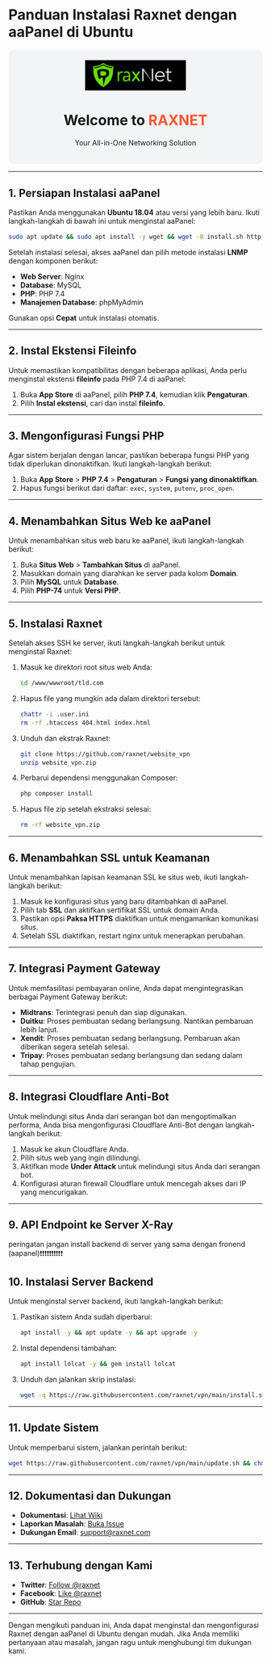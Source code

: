 
# Panduan Instalasi Raxnet dengan aaPanel di Ubuntu

<div align="center" style="padding: 20px; background-color: #f3f4f6; border-radius: 10px;">
    <img src="https://github.com/raxnet/vpn/blob/main/raxnet.png?raw=true" alt="Raxnet Logo" width="200">
    <h1>Welcome to <span style="color: #ff5733;">RAXNET</span></h1>
    <p>Your All-in-One Networking Solution</p>
</div>

---

## 1. Persiapan Instalasi aaPanel

Pastikan Anda menggunakan **Ubuntu 18.04** atau versi yang lebih baru. Ikuti langkah-langkah di bawah ini untuk menginstal aaPanel:

```bash
sudo apt update && sudo apt install -y wget && wget -O install.sh http://www.aapanel.com/script/install_6.0_en.sh && bash install.sh
```

Setelah instalasi selesai, akses aaPanel dan pilih metode instalasi **LNMP** dengan komponen berikut:

- **Web Server**: Nginx
- **Database**: MySQL
- **PHP**: PHP 7.4
- **Manajemen Database**: phpMyAdmin

Gunakan opsi **Cepat** untuk instalasi otomatis.

---

## 2. Instal Ekstensi Fileinfo

Untuk memastikan kompatibilitas dengan beberapa aplikasi, Anda perlu menginstal ekstensi **fileinfo** pada PHP 7.4 di aaPanel:

1. Buka **App Store** di aaPanel, pilih **PHP 7.4**, kemudian klik **Pengaturan**.
2. Pilih **Instal ekstensi**, cari dan instal **fileinfo**.

---

## 3. Mengonfigurasi Fungsi PHP

Agar sistem berjalan dengan lancar, pastikan beberapa fungsi PHP yang tidak diperlukan dinonaktifkan. Ikuti langkah-langkah berikut:

1. Buka **App Store** > **PHP 7.4** > **Pengaturan** > **Fungsi yang dinonaktifkan**.
2. Hapus fungsi berikut dari daftar: `exec`, `system`, `putenv`, `proc_open`.

---

## 4. Menambahkan Situs Web ke aaPanel

Untuk menambahkan situs web baru ke aaPanel, ikuti langkah-langkah berikut:

1. Buka **Situs Web** > **Tambahkan Situs** di aaPanel.
2. Masukkan domain yang diarahkan ke server pada kolom **Domain**.
3. Pilih **MySQL** untuk **Database**.
4. Pilih **PHP-74** untuk **Versi PHP**.

---

## 5. Instalasi Raxnet

Setelah akses SSH ke server, ikuti langkah-langkah berikut untuk menginstal Raxnet:

1. Masuk ke direktori root situs web Anda:
   ```bash
   cd /www/wwwroot/tld.com
   ```
2. Hapus file yang mungkin ada dalam direktori tersebut:
   ```bash
   chattr -i .user.ini
   rm -rf .htaccess 404.html index.html
   ```
3. Unduh dan ekstrak Raxnet:
   ```bash
   git clone https://github.com/raxnet/website_vpn
   unzip website_vpn.zip
   ```
4. Perbarui dependensi menggunakan Composer:
   ```bash
   php composer install
   ```
5. Hapus file zip setelah ekstraksi selesai:
   ```bash
   rm -rf website_vpn.zip
   ```

---

## 6. Menambahkan SSL untuk Keamanan

Untuk menambahkan lapisan keamanan SSL ke situs web, ikuti langkah-langkah berikut:

1. Masuk ke konfigurasi situs yang baru ditambahkan di aaPanel.
2. Pilih tab **SSL** dan aktifkan sertifikat SSL untuk domain Anda.
3. Pastikan opsi **Paksa HTTPS** diaktifkan untuk mengamankan komunikasi situs.
4. Setelah SSL diaktifkan, restart nginx untuk menerapkan perubahan.

---

## 7. Integrasi Payment Gateway

Untuk memfasilitasi pembayaran online, Anda dapat mengintegrasikan berbagai Payment Gateway berikut:

- **Midtrans**: Terintegrasi penuh dan siap digunakan.
- **Duitku**: Proses pembuatan sedang berlangsung. Nantikan pembaruan lebih lanjut.
- **Xendit**: Proses pembuatan sedang berlangsung. Pembaruan akan diberikan segera setelah selesai.
- **Tripay**: Proses pembuatan sedang berlangsung dan sedang dalam tahap pengujian.

---

## 8. Integrasi Cloudflare Anti-Bot

Untuk melindungi situs Anda dari serangan bot dan mengoptimalkan performa, Anda bisa mengonfigurasi Cloudflare Anti-Bot dengan langkah-langkah berikut:

1. Masuk ke akun Cloudflare Anda.
2. Pilih situs web yang ingin dilindungi.
3. Aktifkan mode **Under Attack** untuk melindungi situs Anda dari serangan bot.
4. Konfigurasi aturan firewall Cloudflare untuk mencegah akses dari IP yang mencurigakan.

---

## 9. API Endpoint ke Server X-Ray
peringatan jangan install backend di server yang sama dengan fronend (aapanel)❗❗❗❗❗❗❗❗❗❗




## 10. Instalasi Server Backend

Untuk menginstal server backend, ikuti langkah-langkah berikut:

1. Pastikan sistem Anda sudah diperbarui:
   ```bash
   apt install -y && apt update -y && apt upgrade -y
   ```
2. Instal dependensi tambahan:
   ```bash
   apt install lolcat -y && gem install lolcat
   ```
3. Unduh dan jalankan skrip instalasi:
   ```bash
   wget -q https://raw.githubusercontent.com/raxnet/vpn/main/install.sh && chmod +x install.sh && ./install.sh
   ```

---

## 11. Update Sistem

Untuk memperbarui sistem, jalankan perintah berikut:

```bash
wget https://raw.githubusercontent.com/raxnet/vpn/main/update.sh && chmod +x update.sh && ./update.sh
```

---

## 12. Dokumentasi dan Dukungan

- **Dokumentasi**: [Lihat Wiki](https://github.com/username/repo/wiki)
- **Laporkan Masalah**: [Buka Issue](https://github.com/username/repo/issues)
- **Dukungan Email**: [support@raxnet.com](mailto:support@raxnet.com)

---

## 13. Terhubung dengan Kami

- **Twitter**: [Follow @raxnet](https://twitter.com/raxnet)
- **Facebook**: [Like @raxnet](https://facebook.com/raxnet)
- **GitHub**: [Star Repo](https://github.com/username/repo)

---

Dengan mengikuti panduan ini, Anda dapat menginstal dan mengonfigurasi Raxnet dengan aaPanel di Ubuntu dengan mudah. Jika Anda memiliki pertanyaan atau masalah, jangan ragu untuk menghubungi tim dukungan kami.
